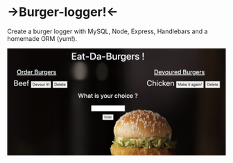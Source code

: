 # ->Burger-logger!<- 
Create a burger logger with MySQL, Node, Express, Handlebars and a homemade ORM (yum!). 




![Third Image](buggerapp.png)
